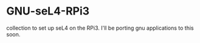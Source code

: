 # GNU-seL4-RPi3
collection to set up seL4 on the RPi3. I'll be porting gnu applications to this soon.
